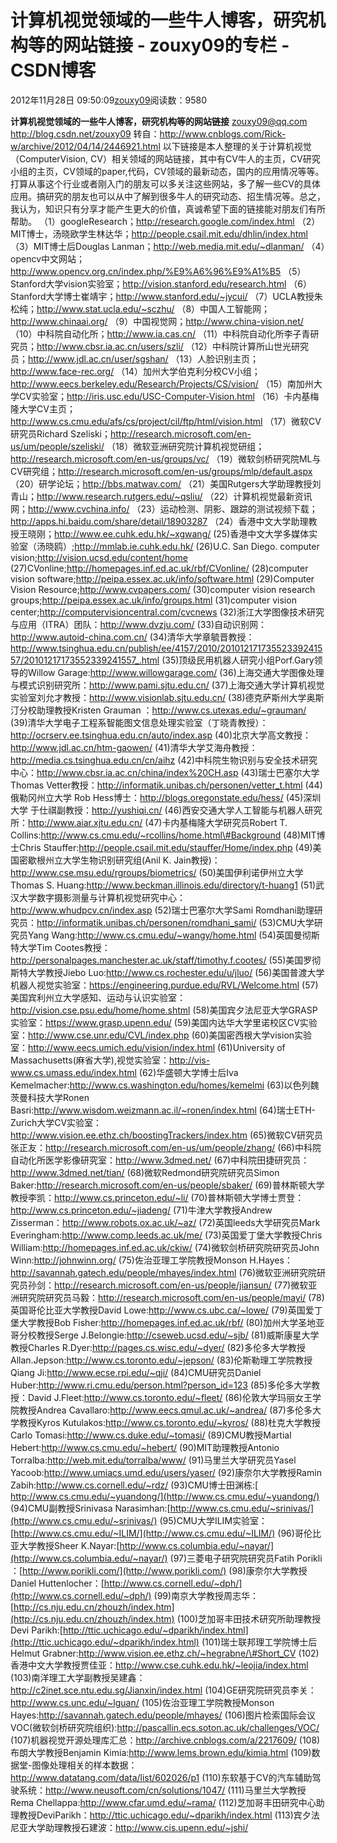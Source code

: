 
# 计算机视觉领域的一些牛人博客，研究机构等的网站链接 - zouxy09的专栏 - CSDN博客


2012年11月28日 09:50:09[zouxy09](https://me.csdn.net/zouxy09)阅读数：9580


**计算机视觉领域的一些牛人博客，研究机构等的网站链接**
zouxy09@qq.com
http://blog.csdn.net/zouxy09
转自：http://www.cnblogs.com/Rick-w/archive/2012/04/14/2446921.html
以下链接是本人整理的关于计算机视觉（ComputerVision, CV）相关领域的网站链接，其中有CV牛人的主页，CV研究小组的主页，CV领域的paper,代码，CV领域的最新动态，国内的应用情况等等。打算从事这个行业或者刚入门的朋友可以多关注这些网站，多了解一些CV的具体应用。搞研究的朋友也可以从中了解到很多牛人的研究动态、招生情况等。总之，我认为，知识只有分享才能产生更大的价值，真诚希望下面的链接能对朋友们有所帮助。
（1）googleResearch；http://research.google.com/index.html
（2）MIT博士，汤晓欧学生林达华；http://people.csail.mit.edu/dhlin/index.html
（3）MIT博士后Douglas Lanman；http://web.media.mit.edu/~dlanman/
（4）opencv中文网站；http://www.opencv.org.cn/index.php/%E9%A6%96%E9%A1%B5
（5）Stanford大学vision实验室；http://vision.stanford.edu/research.html
（6）Stanford大学博士崔靖宇；http://www.stanford.edu/~jycui/
（7）UCLA教授朱松纯；http://www.stat.ucla.edu/~sczhu/
（8）中国人工智能网；http://www.chinaai.org/
（9）中国视觉网；http://www.china-vision.net/
（10）中科院自动化所；http://www.ia.cas.cn/
（11）中科院自动化所李子青研究员；http://www.cbsr.ia.ac.cn/users/szli/
（12）中科院计算所山世光研究员；http://www.jdl.ac.cn/user/sgshan/
（13）人脸识别主页；http://www.face-rec.org/
（14）加州大学伯克利分校CV小组；http://www.eecs.berkeley.edu/Research/Projects/CS/vision/
（15）南加州大学CV实验室；http://iris.usc.edu/USC-Computer-Vision.html
（16）卡内基梅隆大学CV主页；http://www.cs.cmu.edu/afs/cs/project/cil/ftp/html/vision.html
（17）微软CV研究员Richard Szeliski；http://research.microsoft.com/en-us/um/people/szeliski/
（18）微软亚洲研究院计算机视觉研组；http://research.microsoft.com/en-us/groups/vc/
（19）微软剑桥研究院ML与CV研究组；http://research.microsoft.com/en-us/groups/mlp/default.aspx
（20）研学论坛；http://bbs.matwav.com/
（21）美国Rutgers大学助理教授刘青山；http://www.research.rutgers.edu/~qsliu/
（22）计算机视觉最新资讯网；http://www.cvchina.info/
（23）运动检测、阴影、跟踪的测试视频下载；http://apps.hi.baidu.com/share/detail/18903287
（24）香港中文大学助理教授王晓刚；http://www.ee.cuhk.edu.hk/~xgwang/
(25)香港中文大学多媒体实验室（汤晓鸥）;http://mmlab.ie.cuhk.edu.hk/
(26)U.C. San Diego. computer vision;http://vision.ucsd.edu/content/home
(27)CVonline;http://homepages.inf.ed.ac.uk/rbf/CVonline/
(28)computer vision software;http://peipa.essex.ac.uk/info/software.html
(29)Computer Vision Resource;http://www.cvpapers.com/
(30)computer vision research groups;http://peipa.essex.ac.uk/info/groups.html
(31)computer vision center;http://computervisioncentral.com/cvcnews
(32)浙江大学图像技术研究与应用（ITRA）团队：http://www.dvzju.com/
(33)自动识别网：http://www.autoid-china.com.cn/
(34)清华大学章毓晋教授：http://www.tsinghua.edu.cn/publish/ee/4157/2010/20101217173552339241557/20101217173552339241557_.html
(35)顶级民用机器人研究小组Porf.Gary领导的Willow Garage:http://www.willowgarage.com/
(36)上海交通大学图像处理与模式识别研究所：http://www.pami.sjtu.edu.cn/
(37)上海交通大学计算机视觉实验室刘允才教授：http://www.visionlab.sjtu.edu.cn/
(38)德克萨斯州大学奥斯汀分校助理教授Kristen Grauman ：http://www.cs.utexas.edu/~grauman/
(39)清华大学电子工程系智能图文信息处理实验室（丁晓青教授）：http://ocrserv.ee.tsinghua.edu.cn/auto/index.asp
(40)北京大学高文教授：http://www.jdl.ac.cn/htm-gaowen/
(41)清华大学艾海舟教授：http://media.cs.tsinghua.edu.cn/cn/aihz
(42)中科院生物识别与安全技术研究中心：http://www.cbsr.ia.ac.cn/china/index%20CH.asp
(43)瑞士巴塞尔大学 Thomas Vetter教授：http://informatik.unibas.ch/personen/vetter_t.html
(44)俄勒冈州立大学 Rob Hess博士：http://blogs.oregonstate.edu/hess/
(45)深圳大学 于仕祺副教授：http://yushiqi.cn/
(46)西安交通大学人工智能与机器人研究所：http://www.aiar.xjtu.edu.cn/
(47)卡内基梅隆大学研究员Robert T. Collins:http://www.cs.cmu.edu/~rcollins/home.html\#Background
(48)MIT博士Chris Stauffer:http://people.csail.mit.edu/stauffer/Home/index.php
(49)美国密歇根州立大学生物识别研究组(Anil K. Jain教授)：http://www.cse.msu.edu/rgroups/biometrics/
(50)美国伊利诺伊州立大学Thomas S. Huang:http://www.beckman.illinois.edu/directory/t-huang1
(51)武汉大学数字摄影测量与计算机视觉研究中心：http://www.whudpcv.cn/index.asp
(52)瑞士巴塞尔大学Sami Romdhani助理研究员：http://informatik.unibas.ch/personen/romdhani_sami/
(53)CMU大学研究员Yang Wang:http://www.cs.cmu.edu/~wangy/home.html
(54)英国曼彻斯特大学Tim Cootes教授：http://personalpages.manchester.ac.uk/staff/timothy.f.cootes/
(55)美国罗彻斯特大学教授Jiebo Luo:http://www.cs.rochester.edu/u/jluo/
(56)美国普渡大学机器人视觉实验室：https://engineering.purdue.edu/RVL/Welcome.html
(57)美国宾利州立大学感知、运动与认识实验室：http://vision.cse.psu.edu/home/home.shtml
(58)美国宾夕法尼亚大学GRASP实验室：https://www.grasp.upenn.edu/
(59)美国内达华大学里诺校区CV实验室：http://www.cse.unr.edu/CVL/index.php
(60)美国密西根大学vision实验室：http://www.eecs.umich.edu/vision/index.html
(61)University of Massachusetts(麻省大学),视觉实验室：http://vis-www.cs.umass.edu/index.html
(62)华盛顿大学博士后Iva Kemelmacher:http://www.cs.washington.edu/homes/kemelmi
(63)以色列魏茨曼科技大学Ronen Basri:http://www.wisdom.weizmann.ac.il/~ronen/index.html
(64)瑞士ETH-Zurich大学CV实验室：http://www.vision.ee.ethz.ch/boostingTrackers/index.htm
(65)微软CV研究员张正友：http://research.microsoft.com/en-us/um/people/zhang/
(66)中科院自动化所医学影像研究室：http://www.3dmed.net/
(67)中科院田捷研究员：http://www.3dmed.net/tian/
(68)微软Redmond研究院研究员Simon Baker:http://research.microsoft.com/en-us/people/sbaker/
(69)普林斯顿大学教授李凯：http://www.cs.princeton.edu/~li/
(70)普林斯顿大学博士贾登：http://www.cs.princeton.edu/~jiadeng/
(71)牛津大学教授Andrew Zisserman：http://www.robots.ox.ac.uk/~az/
(72)英国leeds大学研究员Mark Everingham:http://www.comp.leeds.ac.uk/me/
(73)英国爱丁堡大学教授Chris William:http://homepages.inf.ed.ac.uk/ckiw/
(74)微软剑桥研究院研究员John Winn:http://johnwinn.org/
(75)佐治亚理工学院教授Monson H.Hayes：http://savannah.gatech.edu/people/mhayes/index.html
(76)微软亚洲研究院研究员孙剑：http://research.microsoft.com/en-us/people/jiansun/
(77)微软亚洲研究院研究员马毅：http://research.microsoft.com/en-us/people/mayi/
(78)英国哥伦比亚大学教授David Lowe:http://www.cs.ubc.ca/~lowe/
(79)英国爱丁堡大学教授Bob Fisher:http://homepages.inf.ed.ac.uk/rbf/
(80)加州大学圣地亚哥分校教授Serge J.Belongie:http://cseweb.ucsd.edu/~sjb/
(81)威斯康星大学教授Charles R.Dyer:http://pages.cs.wisc.edu/~dyer/
(82)多伦多大学教授Allan.Jepson:http://www.cs.toronto.edu/~jepson/
(83)伦斯勒理工学院教授Qiang Ji:http://www.ecse.rpi.edu/~qji/
(84)CMU研究员Daniel Huber:http://www.ri.cmu.edu/person.html?person_id=123
(85)多伦多大学教授：David J.Fleet:http://www.cs.toronto.edu/~fleet/
(86)伦敦大学玛丽女王学院教授Andrea Cavallaro:http://www.eecs.qmul.ac.uk/~andrea/
(87)多伦多大学教授Kyros Kutulakos:http://www.cs.toronto.edu/~kyros/
(88)杜克大学教授Carlo Tomasi:http://www.cs.duke.edu/~tomasi/
(89)CMU教授Martial Hebert:http://www.cs.cmu.edu/~hebert/
(90)MIT助理教授Antonio Torralba:http://web.mit.edu/torralba/www/
(91)马里兰大学研究员Yasel Yacoob:http://www.umiacs.umd.edu/users/yaser/
(92)康奈尔大学教授Ramin Zabih:http://www.cs.cornell.edu/~rdz/
(93)CMU博士田渊栋:[
http://www.cs.cmu.edu/~yuandong/](http://www.cs.cmu.edu/~yuandong/)
(94)CMU副教授Srinivasa Narasimhan:[http://www.cs.cmu.edu/~srinivas/](http://www.cs.cmu.edu/~srinivas/)
(95)CMU大学ILIM实验室：[http://www.cs.cmu.edu/~ILIM/](http://www.cs.cmu.edu/~ILIM/)
(96)哥伦比亚大学教授Sheer K.Nayar:[http://www.cs.columbia.edu/~nayar/](http://www.cs.columbia.edu/~nayar/)
(97)三菱电子研究院研究员Fatih Porikli ：[http://www.porikli.com/](http://www.porikli.com/)
(98)康奈尔大学教授Daniel Huttenlocher：[http://www.cs.cornell.edu/~dph/](http://www.cs.cornell.edu/~dph/)
(99)南京大学教授周志华：[http://cs.nju.edu.cn/zhouzh/index.htm](http://cs.nju.edu.cn/zhouzh/index.htm)
(100)芝加哥丰田技术研究所助理教授Devi Parikh:[http://ttic.uchicago.edu/~dparikh/index.html](http://ttic.uchicago.edu/~dparikh/index.html)
(101)瑞士联邦理工学院博士后Helmut Grabner:http://www.vision.ee.ethz.ch/~hegrabne/\#Short_CV
(102)香港中文大学教授贾佳亚：http://www.cse.cuhk.edu.hk/~leojia/index.html
(103)南洋理工大学副教授吴建鑫：http://c2inet.sce.ntu.edu.sg/Jianxin/index.html
(104)GE研究院研究员李关：http://www.cs.unc.edu/~lguan/
(105)佐治亚理工学院教授Monson Hayes:http://savannah.gatech.edu/people/mhayes/
(106)图片检索国际会议VOC(微软剑桥研究院组织):http://pascallin.ecs.soton.ac.uk/challenges/VOC/
(107)机器视觉开源处理库汇总：http://archive.cnblogs.com/a/2217609/
(108)布朗大学教授Benjamin Kimia:http://www.lems.brown.edu/kimia.html
(109)数据堂-图像处理相关的样本数据：http://www.datatang.com/data/list/602026/p1
(110)东软基于CV的汽车辅助驾驶系统：http://www.neusoft.com/cn/solutions/1047/
(111)马里兰大学教授Rema Chellappa:http://www.cfar.umd.edu/~rama/
(112)芝加哥丰田研究中心助理教授DeviParikh：http://ttic.uchicago.edu/~dparikh/index.html
(113)宾夕法尼亚大学助理教授石建波：http://www.cis.upenn.edu/~jshi/


